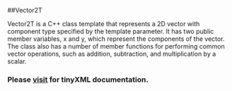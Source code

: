 ##Vector2T

Vector2T is a C++ class template that represents a 2D vector with component type specified by the template parameter.
It has two public member variables, x and y, which represent the components of the vector.
The class also has a number of member functions for performing common vector operations, such as addition, subtraction, and multiplication by a scalar.

### Please <a href = "https://leethomason.github.io/tinyxml2/classtinyxml2_1_1_x_m_l_document.html">visit</a> for tinyXML documentation.
